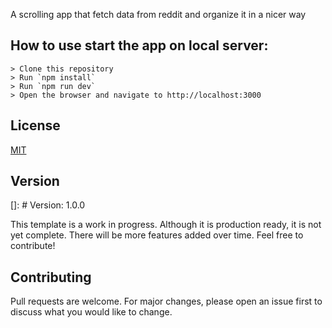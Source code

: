 A scrolling app that fetch data from reddit and organize it in a nicer way


## How to use start the app on local server:

    > Clone this repository
    > Run `npm install`
    > Run `npm run dev`
    > Open the browser and navigate to http://localhost:3000

## License

[MIT](https://choosealicense.com/licenses/mit/)

## Version

[]: # Version: 1.0.0

This template is a work in progress. Although it is production ready, it is not yet complete. There will be more features added over time. Feel free to contribute!

## Contributing

Pull requests are welcome. For major changes, please open an issue first to discuss what you would like to change.

